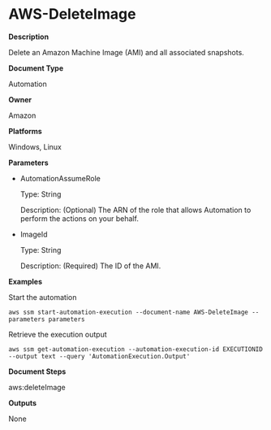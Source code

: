 # AWS\-DeleteImage<a name="automation-aws-deleteimage"></a>

**Description**

Delete an Amazon Machine Image \(AMI\) and all associated snapshots\.

**Document Type**

Automation

**Owner**

Amazon

**Platforms**

Windows, Linux

**Parameters**
+ AutomationAssumeRole

  Type: String

  Description: \(Optional\) The ARN of the role that allows Automation to perform the actions on your behalf\.
+ ImageId

  Type: String

  Description: \(Required\) The ID of the AMI\.

**Examples**

Start the automation

```
aws ssm start-automation-execution --document-name AWS-DeleteImage --parameters parameters
```

Retrieve the execution output

```
aws ssm get-automation-execution --automation-execution-id EXECUTIONID --output text --query 'AutomationExecution.Output'
```

**Document Steps**

aws:deleteImage

**Outputs**

None